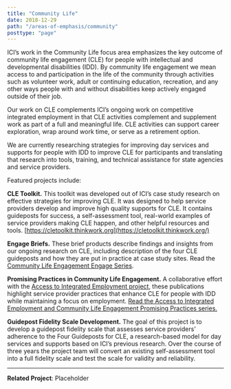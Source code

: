 ```yaml
---
title: "Community Life"
date: 2018-12-29
path: "/areas-of-emphasis/community"
posttype: "page"
---
```




ICI’s work in the Community Life focus area emphasizes the key outcome of community life engagement (CLE) for people with intellectual and developmental disabilities (IDD). By community life engagement we mean access to and participation in the life of the community through activities such as volunteer work, adult or continuing education, recreation, and any other ways people with and without disabilities keep actively engaged outside of their job.

Our work on CLE complements ICI’s ongoing work on competitive integrated employment in that CLE activities complement and supplement work as part of a full and meaningful life. CLE activities can support career exploration, wrap around work time, or serve as a retirement option.

We are currently researching strategies for improving day services and supports for people with IDD to improve CLE for participants and translating that research into tools, training, and technical assistance for state agencies and service providers.

Featured projects include:

**CLE Toolkit.** This toolkit was developed out of ICI’s case study research on effective strategies for improving CLE. It was designed to help service providers develop and improve high quality supports for CLE. It contains guideposts for success, a self-assessment tool, real-world examples of service providers making CLE happen, and other helpful resources and tools. [https://cletoolkit.thinkwork.org](https://cletoolkit.thinkwork.org/)

**Engage Briefs.** These brief products describe findings and insights from our ongoing research on CLE, including description of the four CLE guideposts and how they are put in practice at case study sites. Read the [Community Life Engagement Engage Series](http://www.thinkwork.org/cle/engage-brief-series).

**Promising Practices in Community Life Engagement.** A collaborative effort with the [Access to Integrated Employment project](http://www.thinkwork.org/aie), these publications highlight service provider practices that enhance CLE for people with IDD while maintaining a focus on employment. [Read the Access to Integrated Employment and Community Life Engagement Promising Practices series.](http://www.thinkwork.org/cle/promising-practices-community-life-engagement)

**Guidepost Fidelity Scale Development.** The goal of this project is to develop a guidepost fidelity scale that assesses service providers’ adherence to the Four Guideposts for CLE, a research-based model for day services and supports based on ICI’s previous research. Over the course of three years the project team will convert an existing self-assessment tool into a full fidelity scale and test the scale for validity and reliability.

- - -
**Related Project**: Placeholder
